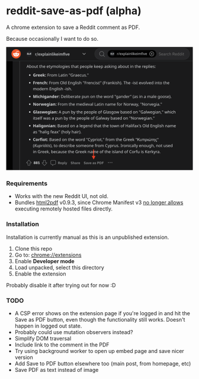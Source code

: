 # reddit-save-as-pdf (alpha)
A chrome extension to save a Reddit comment as PDF.

Because occasionally I want to do so.

![](images/preview.png)

### Requirements
- Works with the new Reddit UI, not old.
- Bundles [html2pdf](https://github.com/eKoopmans/html2pdf.js) v0.9.3, since Chrome Manifest v3 [no longer allows](https://developer.chrome.com/docs/extensions/migrating/improve-security/#remove-remote-code) executing remotely hosted files directly.

### Installation

Installation is currently manual as this is an unpublished extension.

1. Clone this repo
1. Go to: [chrome://extensions](chrome://extensions)
1. Enable **Developer mode**
1. Load unpacked, select this directory
1. Enable the extension

Probably disable it after trying out for now :D

### TODO
- A CSP error shows on the extension page if you're logged in and hit the Save as PDF button, even though the functionality still works. Doesn't happen in logged out state.
- Probably could use mutation observers instead?
- Simplify DOM traversal
- Include link to the comment in the PDF
- Try using background worker to open up embed page and save nicer version
- Add Save to PDF button elsewhere too (main post, from homepage, etc)
- Save PDF as text instead of image
